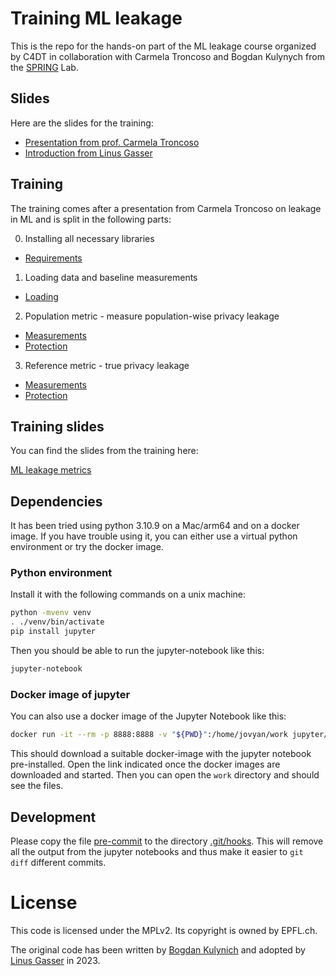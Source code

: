 # Training ML leakage

This is the repo for the hands-on part of the ML leakage course organized by C4DT in
collaboration with Carmela Troncoso and Bogdan Kulynych from the [SPRING](https://spring.epfl.ch) Lab.

## Slides

Here are the slides for the training:

- [Presentation from prof. Carmela Troncoso](./Carmela_Troncoso-ML_Leakage.pdf)
- [Introduction from Linus Gasser](Linus_Gasser-handson_training.pdf)

## Training

The training comes after a presentation from Carmela Troncoso on leakage in ML
and is split in the following parts:

0. Installing all necessary libraries
- [Requirements](./0-requirements.ipynb)

1. Loading data and baseline measurements

- [Loading](./1-ml_load_data.ipynb)

2. Population metric - measure population-wise privacy leakage

- [Measurements](./2.1-population-metric.ipynb)
- [Protection](./2.2-population-metric-diffpriv.ipynb)

3. Reference metric - true privacy leakage

- [Measurements](./3.1-reference-metric.ipynb)
- [Protection](./3.2-reference-metric-diffpriv.ipynb)

## Training slides

You can find the slides from the training here:

[ML leakage metrics](https://docs.google.com/presentation/d/1IU24olmIlSEu5GdmkTRQHd2UMYzXmuLN3F4evNaZOfw/edit)

## Dependencies

It has been tried using python 3.10.9 on a Mac/arm64 and on a docker image.
If you have trouble using it, you can either use a virtual python environment or
try the docker image.

### Python environment

Install it with the following commands on a unix machine:

```bash
python -mvenv venv
. ./venv/bin/activate
pip install jupyter
```

Then you should be able to run the jupyter-notebook like this:

```bash
jupyter-notebook
```

### Docker image of jupyter

You can also use a docker image of the Jupyter Notebook like this:

```bash
docker run -it --rm -p 8888:8888 -v "${PWD}":/home/jovyan/work jupyter/datascience-notebook:python-3.10
```

This should download a suitable docker-image with the jupyter notebook pre-installed.
Open the link indicated once the docker images are downloaded and started.
Then you can open the `work` directory and should see the files.

## Development

Please copy the file [pre-commit](./pre-commit) to the directory [.git/hooks](.git/hooks).
This will remove all the output from the jupyter notebooks and thus make it easier to `git diff` different
commits.

# License

This code is licensed under the MPLv2. 
Its copyright is owned by EPFL.ch.

The original code has been written by [Bogdan Kulynich](https://github.com/bogdan-kulynych) and adopted by
[Linus Gasser](https://github.com/ineiti) in 2023.

